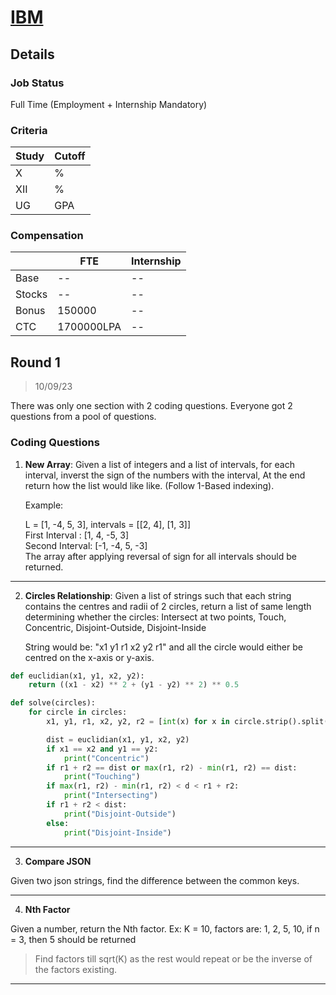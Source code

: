 # [IBM](https://www.ibm.com/)

## Details

### Job Status

Full Time (Employment + Internship Mandatory)

### Criteria

| Study | Cutoff |
|-------|--------|
| X     | %      |
| XII   | %      |
| UG    | GPA    |

[comment]: # (Any other details go under this. This is a comment)

### Compensation

|        | FTE        | Internship |
|--------|------------|------------|
| Base   | --         | --         |
| Stocks | --         | --         |
| Bonus  | 150000     | --         |
| CTC    | 1700000LPA | --         |

[comment]: # (Details about the rounds go under this comment.)

## Round 1

> 10/09/23

[comment]: # (Summary of the sections and experience below this comment.)

There was only one section with 2 coding questions. Everyone got 2 questions from a pool of questions.

### Coding Questions

1. **New Array**: Given a list of integers and a list of intervals, for each interval, inverst the sign of the numbers with the interval, At the end return how the list would like like. (Follow 1-Based indexing).

    Example:

    L = [1, -4, 5, 3], intervals = [[2, 4], [1, 3]]\
    First Interval : [1, 4, -5, 3]\
    Second Interval: [-1, -4, 5, -3]\
    The array after applying reversal of sign for all intervals should be returned.

[comment]: # (Add any resources or links or code to this question under this comment.)

---

2. **Circles Relationship**: Given a list of strings such that each string contains the centres and radii of 2 circles, return a list of same length determining whether the circles:
Intersect at two points, Touch, Concentric, Disjoint-Outside, Disjoint-Inside

    String would be: "x1 y1 r1 x2 y2 r1" and all the circle would either be centred on the x-axis or y-axis.

[comment]: # (Add any resources or links or code to this question under this comment.)

```py
def euclidian(x1, y1, x2, y2):
    return ((x1 - x2) ** 2 + (y1 - y2) ** 2) ** 0.5

def solve(circles):
    for circle in circles:
        x1, y1, r1, x2, y2, r2 = [int(x) for x in circle.strip().split()]

        dist = euclidian(x1, y1, x2, y2)
        if x1 == x2 and y1 == y2:
            print("Concentric")
        if r1 + r2 == dist or max(r1, r2) - min(r1, r2) == dist:
            print("Touching")
        if max(r1, r2) - min(r1, r2) < d < r1 + r2:
            print("Intersecting")
        if r1 + r2 < dist:
            print("Disjoint-Outside")
        else:
            print("Disjoint-Inside")
```

---

3. **Compare JSON**

Given two json strings, find the difference between the common keys.

[comment]: # (Add any resources or links or code to this question under this comment.)

---

4. **Nth Factor**

Given a number, return the Nth factor.
Ex: K = 10, factors are: 1, 2, 5, 10, if n = 3, then 5 should be returned

> Find factors till sqrt(K) as the rest would repeat or be the inverse of the factors existing.

[comment]: # (Add any resources or links or code to this question under this comment.)

---
